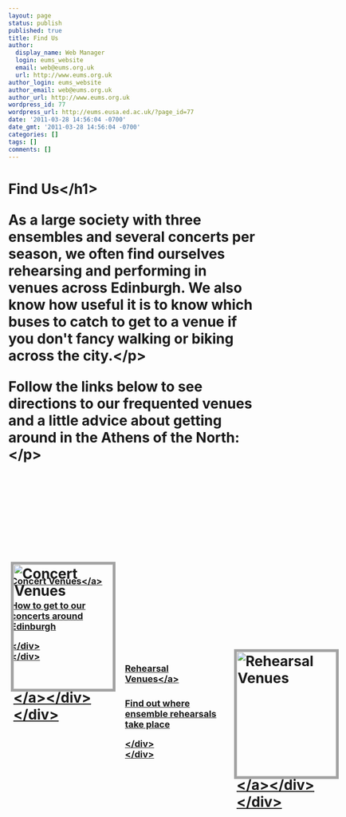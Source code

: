 ```yaml
---
layout: page
status: publish
published: true
title: Find Us
author:
  display_name: Web Manager
  login: eums_website
  email: web@eums.org.uk
  url: http://www.eums.org.uk
author_login: eums_website
author_email: web@eums.org.uk
author_url: http://www.eums.org.uk
wordpress_id: 77
wordpress_url: http://eums.eusa.ed.ac.uk/?page_id=77
date: '2011-03-28 14:56:04 -0700'
date_gmt: '2011-03-28 14:56:04 -0700'
categories: []
tags: []
comments: []
---
```

<h1>Find Us<&#47;h1></p>
<p>As a large society with three ensembles and several concerts per season, we often find ourselves rehearsing and performing in venues across Edinburgh. We also know how useful it is to know which buses to catch to get to a venue if you don't fancy walking or biking across the city.<&#47;p></p>
<p>Follow the links below to see directions to our frequented venues and a little advice about getting around in the Athens of the North:<&#47;p></p>
<div style="float: left; position: relative; left: 0px; top: 0px; width: 640px; height: 250px;">
<div>
<div class="featured-entry" style="float: left; position: absolute; left: 5px; top: 170px; width: 200px; height: 85px; z-index: 2;">
<p><a class="entry-title" style="font-size: 18px; margin: -2px 0 -15px 0; padding-right: 0px;" href="http:&#47;&#47;eums.eusa.ed.ac.uk&#47;find&#47;performance&#47;" rel="bookmark">Concert Venues<&#47;a></p>
<div class="entry-summary" style="padding-right: 0px;">
<p>How to get to our concerts around Edinburgh</p>
<p><&#47;div><br />
<&#47;div></p>
<div style="float: left; position: absolute; left: 0px; top: 0px; width: 200px; height: 250px; z-index: 1; border: 5px solid #A1A1A1;"><a href="http:&#47;&#47;eums.eusa.ed.ac.uk&#47;find&#47;performance&#47;"><img title="Concert Venues" src="http:&#47;&#47;eums.eusa.ed.ac.uk&#47;wp-content&#47;uploads&#47;build&#47;pagelinks&#47;find_concert.png" alt="Concert Venues" width="200" height="250" &#47;><&#47;a><&#47;div><br />
<&#47;div></p>
<div>
<div class="featured-entry" style="float: left; position: absolute; left: 224px; top: 170px; width: 200px; height: 85px; z-index: 2;">
<p><a class="entry-title" style="font-size: 18px; margin: -2px 0 -15px 0; padding-right: 0px;" href="http:&#47;&#47;eums.eusa.ed.ac.uk&#47;find&#47;practice&#47;" rel="bookmark">Rehearsal Venues<&#47;a></p>
<div class="entry-summary" style="padding-right: 0px;">
<p>Find out where ensemble rehearsals take place</p>
<p><&#47;div><br />
<&#47;div></p>
<div style="float: left; position: absolute; left: 219px; top: 0px; width: 200px; height: 250px; z-index: 1; border: 5px solid #A1A1A1;"><a href="http:&#47;&#47;eums.eusa.ed.ac.uk&#47;find&#47;practice&#47;"><img title="Rehearsal Venues" src="http:&#47;&#47;eums.eusa.ed.ac.uk&#47;wp-content&#47;uploads&#47;build&#47;pagelinks&#47;find_rehearsal.png" alt="Rehearsal Venues" width="200" height="250" &#47;><&#47;a><&#47;div><br />
<&#47;div></p>
<div>
<div class="featured-entry" style="float: left; position: absolute; left: 443px; top: 170px; width: 200px; height: 85px; z-index: 2;">
<p><a class="entry-title" style="font-size: 18px; margin: -2px 0 -15px 0;" href="http:&#47;&#47;eums.eusa.ed.ac.uk&#47;accessibility&#47;" rel="bookmark">Accessibility<&#47;a></p>
<div class="entry-summary" style="padding-right: 0px;">
<p>Information regarding ease-of-access to our venues</p>
<p><&#47;div><br />
<&#47;div></p>
<div style="float: left; position: absolute; left: 438px; top: 0px; width: 200px; height: 250px; z-index: 1; border: 5px solid #A1A1A1;"><a href="http:&#47;&#47;eums.eusa.ed.ac.uk&#47;accessibility&#47;"><img title="Accessibility" src="http:&#47;&#47;eums.eusa.ed.ac.uk&#47;wp-content&#47;uploads&#47;build&#47;pagelinks&#47;find_access.png" alt="Accessibility" width="200" height="250" &#47;><&#47;a><&#47;div><br />
<&#47;div><br />
<&#47;div></p>
<div style="float: left; position: relative; left: 0px; top: 0px; width: 640px; height: 25px;"><&#47;div></p>
<p>The society also aims to allow involvement regardless of ability. If you require additional help or information regarding access to any of our performance or practice venues then please <a title="Contact Us" href="http:&#47;&#47;eums.eusa.ed.ac.uk&#47;contact">contact us<&#47;a>.<&#47;p></p>
<p>We ensure that all of our rehearsal and concert venues are wheelchair accessible, and we also welcome guide dogs at our concerts (they usually enjoy the show as much as you do!).<&#47;p></p>
<p>The University of Edinburgh's Disability Office has created maps detailing access features, gradients and transport links, and these are provided below:<&#47;p></p>
<p><a title="Map of the City" href="http:&#47;&#47;eums.eusa.ed.ac.uk&#47;wp-content&#47;uploads&#47;files&#47;city-wide_access.pdf" target="_blank">Click here to view the access map for the south of the city, from Waverley Station in the north to King's Buildings in the south<&#47;a>.<&#47;p></p>
<p><a title="Map of the University's Central Campus" href="http:&#47;&#47;eums.eusa.ed.ac.uk&#47;wp-content&#47;uploads&#47;files&#47;central_access.pdf" target="_blank">Click here to view the access map of the University's Central Campus (where the Reid Hall is)<&#47;a>.<&#47;p></p>
